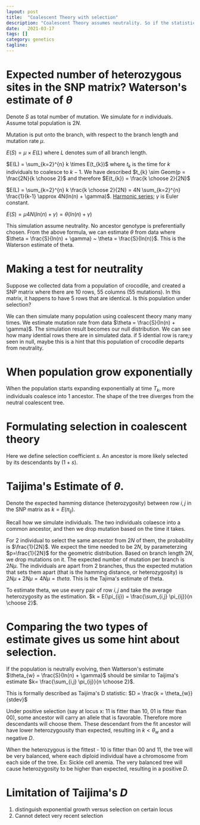 ```yaml
---
layout: post
title:  "Coalescent Theory with selection"
description: "Coalescent Theory assumes neutrality. So if the statistics deviate from it..."
date:   2021-03-17
tags: []
category: genetics
tagline: 
---
```


# Expected number of heterozygous sites in the SNP matrix? Waterson's estimate of $\theta$

Denote $S$ as total number of mutation. We simulate for $n$ individuals. Assume total population is $2N$.

Mutation is put onto the branch, with respect to the branch length and mutation rate $\mu$.

$E(S) = \mu \times E(L)$ where $L$ denotes sum of all branch length.

$E(L) = \sum_{k=2}^{n} k \times E(t_{k})$ where $t_{k}$ is the time for $k$ individuals to coalesce to $k-1$. We have described $t_{k} \sim Geom(p = \frac{2N}{k \choose 2}$ and therefore $E(t_{k}) = \frac{k \choose 2}{2N}$

$E(L) = \sum_{k=2}^{n} k \frac{k \choose 2}{2N} = 4N \sum_{k=2}^{n} \frac{1}{k-1} \approx 4N(ln(n) + \gamma)$. [Harmonic series](https://en.wikipedia.org/wiki/Harmonic_series_(mathematics)); $\gamma$ is Euler constant.

$E(S) = \mu 4N(ln(n) + \gamma) = \theta (ln(n) + \gamma)$

This simulation assume neutrality. No ancestor genotype is preferentially chosen. From the above formula, we can estimate $\theta$ from data where $\theta = \frac{S}{ln(n) + \gamma} ~ \theta = \frac{S}{ln(n)}$. This is the Waterson estimate of theta.

# Making a test for neutrality
Suppose we collected data from a population of crocodile, and created a SNP matrix where there are 10 rows, 55 columns (55 mutations). In this matrix, it happens to have 5 rows that are identical. Is this population under selection?

We can then simulate many population using coalescent theory many many times. We estimate mutation rate from data $\theta = \frac{S}{ln(n) + \gamma}$. The simulation result becomes our null distribution. We can see how many idential rows there are in simulated data. if $5$ idential row is rare;y seen in null, maybe this is a hint that this population of crocodile departs from neutrality.

# When population grow exponentially
When the population starts expanding exponentially at time $T_{k}$, more individuals coalesce into 1 ancestor. The shape of the tree diverges from the neutral coalescent tree.

# Formulating selection in coalescent theory
Here we define selection coefficient $s$. An ancestor is more likely selected by its descendants by $(1+s)$.

# Taijima's Estimate of $\theta$.

Denote the expected hamming distance (heterozygosity) between row $i,j$ in the SNP matrix as $k = E(\pi_{ij})$.

Recall how we simulate individuals. The two individuals colaesce into a common ancestor, and then we drop mutation based on the time it takes.

For 2 individual to select the same ancestor from $2N$ of them, the probability is $\frac{1}{2N}$. We expect the time needed to be $2N$, by parameterzing $p=\frac{1}{2N}$ for the geometric distribution. Based on branch length $2N$, we drop mutations on it. The expected number of mutation per branch is $2N \mu$. The individuals are apart from 2 branches, thus the expected mutation that sets them apart (that is the hamming distance, or heterozygosity) is $2N\mu + 2N\mu = 4N\mu = theta$. This is the Tajima's estimate of 
theta.

To estimate theta, we use every pair of row $i,j$ and take the average heterozygosity as the estimation. $k = E(\pi_{ij}) = \frac{\sum_{i,j} \pi_{ij}}{n \choose 2}$.

# Comparing the two types of estimate gives us some hint about selection.

If the population is neutrally evolving, then Watterson's estimate $\theta_{w} = \frac{S}{ln(n) + \gamma}$ should be similar to Taijima's estimate $k= \frac{\sum_{i,j} \pi_{ij}}{n \choose 2}$.

This is formally described as Taijima's D statistic: $D = \frac{k = \theta_{w}}{stdev}$

Under positive selection (say at locus x: 11 is fitter than 10, 01 is fitter than 00), some ancestor will carry an allele that is favorable. Therefore more descendants will choose them. These descendant from the fit ancestor will have lower heterozygousity than expected, resulting in $k<\theta_{w}$ and a negative $D$.

When the heterozygous is the fittest - 10 is fitter than 00 and 11, the tree will be very balanced, where each diploid individual have a chromosome from each side of the tree. Ex: Sickle cell anemia. The very balanced tree will cause heterozygosity to be higher than expected, resulting in a positive $D$.

# Limitation of Taijima's $D$
1. distinguish exponential growth versus selection on certain locus
2. Cannot detect very recent selection

